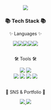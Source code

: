<div align=center>
	<img src="https://capsule-render.vercel.app/api?type=waving&color=auto&height=150&section=header&text=Junsoo's%20Github!&fontSize=37" />	
</div>
<div align=center>
	<h3>📚 Tech Stack 📚</h3>
	<p>✨ Languages ✨</p>
</div>

<div align=center>
<img src="https://img.shields.io/badge/python-3776AB?style=flat&logo=python&logoColor=white"/><img src="https://img.shields.io/badge/cplusplus-00599C?style=flat&logo=cplusplus&logoColor=white"/><img src="https://img.shields.io/badge/Java-007396?style=flat&logo=OpenJDK&logoColor=white"/><img src="https://img.shields.io/badge/nodejs-339933?style=flat&logo=cplusplus&logoColor=white"/><img src="https://img.shields.io/badge/javascript-F7DF1E?style=flat&logo=cplusplus&logoColor=white"/>
</div>
<br>
<div align=center>
	<p>🛠 Tools 🛠</p>
</div>
<div align=center>
	<img src="https://img.shields.io/badge/IntelliJ%20IDEAE-000000?style=flat&logo=EclipseIDE&logoColor=white" />
	<img src="https://img.shields.io/badge/Visual%20Studio%20Code-007ACC?style=flat&logo=VisualStudioCode&logoColor=white" />
	<br>
  	<img src="https://img.shields.io/badge/Eclipse%20IDE-2C2255?style=flat&logo=EclipseIDE&logoColor=white" />
	<img src="https://img.shields.io/badge/GitHub-181717?style=flat&logo=GitHub&logoColor=white" />
  	<img src="https://img.shields.io/badge/Git-F05032?style=flat&logo=Git&logoColor=white" />
  	<img src="https://img.shields.io/badge/Anaconda-44A833?style=flat&logo=anaconda&logoColor=white" />
</div>
<br>
<div align=center>
	<p>🎨 SNS & Portfolio 🎨</p>
</div>
<div align=center>
<a href="https://numerous-mandrill-43b.notion.site/UMC-5th-9e3074d12b3c4e9091252c91b4d59b90?pvs=4" target="_blank"><img src="https://img.shields.io/badge/notion-000000?style=flat&logo=OpenJDK&logoColor=white"/>
	<img src="https://img.shields.io/badge/Discord-5865F2?style=flat&logo=Discord&logoColor=white" />
</div>

 
<!--
**elephant0302/elephant0302** is a ✨ _special_ ✨ repository because its `README.md` (this file) appears on your GitHub profile.

Here are some ideas to get you started:

- 🔭 I’m currently working on ...
- 🌱 I’m currently learning ...
- 👯 I’m looking to collaborate on ...
- 🤔 I’m looking for help with ...x
- 💬 Ask me about ...
- 📫 How to reach me: ...
- 😄 Pronouns: ...
- ⚡ Fun fact: ...
-->

